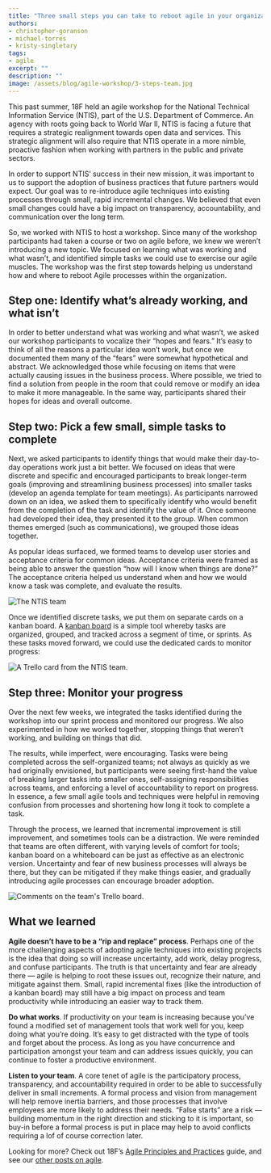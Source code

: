 ```yaml
---
title: "Three small steps you can take to reboot agile in your organization"
authors:
- christopher-goranson
- michael-torres
- kristy-singletary
tags:
- agile
excerpt: ""
description: ""
image: /assets/blog/agile-workshop/3-steps-team.jpg
---
```

This past summer, 18F held an agile workshop for the National Technical
Information Service (NTIS), part of the U.S. Department of Commerce. An
agency with roots going back to World War II, NTIS is facing a future
that requires a strategic realignment towards open data and services.
This strategic alignment will also require that NTIS operate in a more
nimble, proactive fashion when working with partners in the public and
private sectors.

In order to support NTIS’ success in their new mission, it was important
to us to support the adoption of business practices that future partners
would expect. Our goal was to re-introduce agile techniques into
existing processes through small, rapid incremental changes. We believed
that even small changes could have a big impact on transparency,
accountability, and communication over the long term.

So, we worked with NTIS to host a workshop. Since many of the workshop
participants had taken a course or two on agile before, we knew we
weren’t introducing a new topic. We focused on learning what was working
and what wasn’t, and identified simple tasks we could use to exercise
our agile muscles. The workshop was the first step towards helping us
understand how and where to reboot Agile processes within the
organization.

## Step one: Identify what’s already working, and what isn’t

In order to better understand what was working and what wasn’t, we asked
our workshop participants to vocalize their “hopes and fears.” It’s easy
to think of all the reasons a particular idea won’t work, but once we
documented them many of the “fears” were somewhat hypothetical and
abstract. We acknowledged those while focusing on items that were
actually causing issues in the business process. Where possible, we
tried to find a solution from people in the room that could remove or
modify an idea to make it more manageable. In the same way, participants
shared their hopes for ideas and overall outcome.

## Step two: Pick a few small, simple tasks to complete

Next, we asked participants to identify things that would make their
day-to-day operations work just a bit better. We focused on ideas that
were discrete and specific and encouraged participants to break
longer-term goals (improving and streamlining business processes) into
smaller tasks (develop an agenda template for team meetings). As
participants narrowed down on an idea, we asked them to specifically
identify who would benefit from the completion of the task and identify
the value of it. Once someone had developed their idea, they presented
it to the group. When common themes emerged (such as communications), we
grouped those ideas together.

As popular ideas surfaced, we formed teams to develop user stories and
acceptance criteria for common ideas. Acceptance criteria were framed as
being able to answer the question “how will I know when things are
done?” The acceptance criteria helped us understand when and how we
would know a task was complete, and evaluate the results.

![The NTIS team]({{site.baseurl}}{{page.image}})

Once we identified discrete tasks, we put them on separate cards on a
kanban board. A [kanban
board](https://18f.gsa.gov/2016/08/31/kanban-for-government/) is a
simple tool whereby tasks are organized, grouped, and tracked across a
segment of time, or sprints. As these tasks moved forward, we could use
the dedicated cards to monitor progress:

![A Trello card from the NTIS team.]({{site.baseurl}}/assets/blog/agile-workshop/3-steps-trello-card.jpg)

## Step three: Monitor your progress

Over the next few weeks, we integrated the tasks identified during the
workshop into our sprint process and monitored our progress. We also
experimented in how we worked together, stopping things that weren’t
working, and building on things that did.

The results, while imperfect, were encouraging. Tasks were being
completed across the self-organized teams; not always as quickly as we
had originally envisioned, but participants were seeing first-hand the
value of breaking larger tasks into smaller ones, self-assigning
responsibilities across teams, and enforcing a level of accountability
to report on progress. In essence, a few small agile tools and
techniques were helpful in removing confusion from processes and
shortening how long it took to complete a task.

Through the process, we learned that incremental improvement is still
improvement, and sometimes tools can be a distraction. We were reminded
that teams are often different, with varying levels of comfort for
tools; kanban board on a whiteboard can be just as effective as an
electronic version. Uncertainty and fear of new business processes will
always be there, but they can be mitigated if they make things easier,
and gradually introducing agile processes can encourage broader
adoption.

![Comments on the team's Trello board.]({{site.baseurl}}/assets/blog/agile-workshop/3-steps-trello-comments.jpg)
## What we learned

**Agile doesn’t have to be a “rip and replace” process**. Perhaps one of
the more challenging aspects of adopting agile techniques into existing
projects is the idea that doing so will increase uncertainty, add work,
delay progress, and confuse participants. The truth is that uncertainty
and fear are already there — agile is helping to root these issues out,
recognize their nature, and mitigate against them. Small, rapid
incremental fixes (like the introduction of a kanban board) may still
have a big impact on process and team productivity while introducing an
easier way to track them.

**Do what works**. If productivity on your team is increasing because
you’ve found a modified set of management tools that work well for you,
keep doing what you’re doing. It’s easy to get distracted with the type
of tools and forget about the process. As long as you have concurrence
and participation amongst your team and can address issues quickly, you
can continue to foster a productive environment.

**Listen to your team**. A core tenet of agile is the participatory
process, transparency, and accountability required in order to be able
to successfully deliver in small increments. A formal process and vision
from management will help remove inertia barriers, and those processes
that involve employees are more likely to address their needs. “False
starts” are a risk — building momentum in the right direction and
sticking to it is important, so buy-in before a formal process is put in
place may help to avoid conflicts requiring a lof of course correction
later.

Looking for more? Check out 18F’s [Agile Principles and
Practices](https://pages.18f.gov/agile/) guide, and see our [other
posts on agile](https://18f.gsa.gov/tags/agile/).
